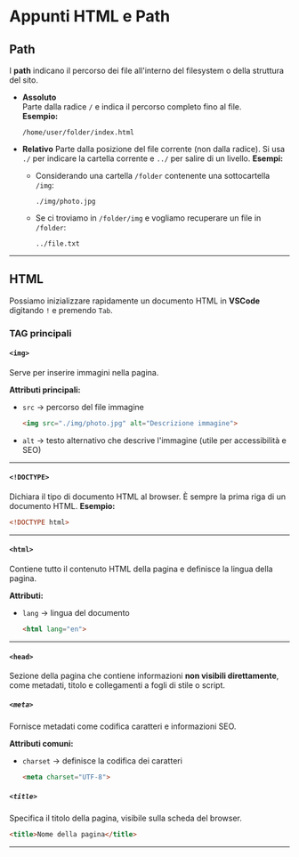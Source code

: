 # Appunti HTML e Path

## Path

I **path** indicano il percorso dei file all'interno del filesystem o della struttura del sito.

- **Assoluto**  
  Parte dalla radice `/` e indica il percorso completo fino al file.  
  **Esempio:**  
  ```text
  /home/user/folder/index.html
  ```

* **Relativo**
  Parte dalla posizione del file corrente (non dalla radice). Si usa `./` per indicare la cartella corrente e `../` per salire di un livello.
  **Esempi:**

  * Considerando una cartella `/folder` contenente una sottocartella `/img`:

    ```text
    ./img/photo.jpg
    ```
  * Se ci troviamo in `/folder/img` e vogliamo recuperare un file in `/folder`:

    ```text
    ../file.txt
    ```

---

## HTML

Possiamo inizializzare rapidamente un documento HTML in **VSCode** digitando `!` e premendo `Tab`.

### TAG principali

#### `<img>`

Serve per inserire immagini nella pagina.

**Attributi principali:**

* `src` → percorso del file immagine

  ```html
  <img src="./img/photo.jpg" alt="Descrizione immagine">
  ```
* `alt` → testo alternativo che descrive l'immagine (utile per accessibilità e SEO)

---

#### `<!DOCTYPE>`

Dichiara il tipo di documento HTML al browser. È sempre la prima riga di un documento HTML.
**Esempio:**

```html
<!DOCTYPE html>
```

---

#### `<html>`

Contiene tutto il contenuto HTML della pagina e definisce la lingua della pagina.

**Attributi:**

* `lang` → lingua del documento

  ```html
  <html lang="en">
  ```

---

#### `<head>`

Sezione della pagina che contiene informazioni **non visibili direttamente**, come metadati, titolo e collegamenti a fogli di stile o script.

##### `<meta>`

Fornisce metadati come codifica caratteri e informazioni SEO.

**Attributi comuni:**

* `charset` → definisce la codifica dei caratteri

  ```html
  <meta charset="UTF-8">
  ```

##### `<title>`

Specifica il titolo della pagina, visibile sulla scheda del browser.

```html
<title>Nome della pagina</title>
```
---

